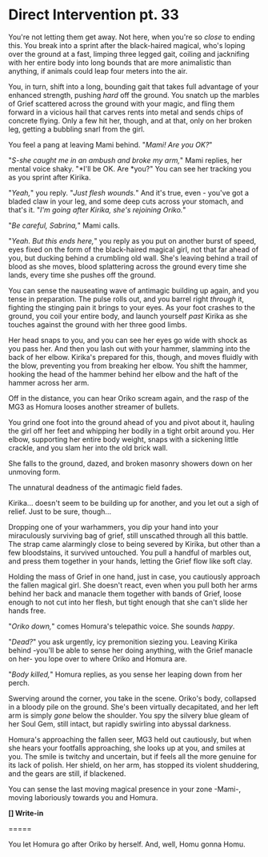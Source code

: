 # Direct Intervention pt. 33

You're not letting them get away. Not here, when you're so *close* to ending this. You break into a sprint after the black-haired magical, who's loping over the ground at a fast, limping three legged gait, coiling and jacknifing with her entire body into long bounds that are more animalistic than anything, if animals could leap four meters into the air.

You, in turn, shift into a long, bounding gait that takes full advantage of your enhanced strength, pushing *hard* off the ground. You snatch up the marbles of Grief scattered across the ground with your magic, and fling them forward in a vicious hail that carves rents into metal and sends chips of concrete flying. Only a few hit her, though, and at that, only on her broken leg, getting a bubbling snarl from the girl.

You feel a pang at leaving Mami behind. "*Mami! Are you OK?*"

"*S-she caught me in an ambush and broke my arm,*" Mami replies, her mental voice shaky. "\*I'll be OK. Are \*you?" You can see her tracking you as you sprint after Kirika.

"*Yeah,*" you reply. "*Just flesh wounds.*" And it's true, even - you've got a bladed claw in your leg, and some deep cuts across your stomach, and that's it. "*I'm going after Kirika, she's rejoining Oriko.*"

"*Be careful, Sabrina,*" Mami calls.

"*Yeah. But this ends here,*" you reply as you put on another burst of speed, eyes fixed on the form of the black-haired magical girl, not that far ahead of you, but ducking behind a crumbling old wall. She's leaving behind a trail of blood as she moves, blood splattering across the ground every time she lands, every time she pushes off the ground.

You can sense the nauseating wave of antimagic building up again, and you tense in preparation. The pulse rolls out, and you barrel right *through* it, fighting the stinging pain it brings to your eyes. As your foot crashes to the ground, you coil your entire body, and launch yourself *past* Kirika as she touches against the ground with her three good limbs.

Her head snaps to you, and you can see her eyes go wide with shock as you pass her. And then you lash out with your hammer, slamming into the back of her elbow. Kirika's prepared for this, though, and moves fluidly with the blow, preventing you from breaking her elbow. You shift the hammer, hooking the head of the hammer behind her elbow and the haft of the hammer across her arm.

Off in the distance, you can hear Oriko scream again, and the rasp of the MG3 as Homura looses another streamer of bullets.

You grind one foot into the ground ahead of you and pivot about it, hauling the girl off her feet and whipping her bodily in a tight orbit around you. Her elbow, supporting her entire body weight, snaps with a sickening little crackle, and you slam her into the old brick wall.

She falls to the ground, dazed, and broken masonry showers down on her unmoving form.

The unnatural deadness of the antimagic field fades.

Kirika... doesn't seem to be building up for another, and you let out a sigh of relief. Just to be sure, though...

Dropping one of your warhammers, you dip your hand into your miraculously surviving bag of grief, still unscathed through all this battle. The strap came alarmingly close to being severed by Kirika, but other than a few bloodstains, it survived untouched. You pull a handful of marbles out, and press them together in your hands, letting the Grief flow like soft clay.

Holding the mass of Grief in one hand, just in case, you cautiously approach the fallen magical girl. She doesn't react, even when you pull both her arms behind her back and manacle them together with bands of Grief, loose enough to not cut into her flesh, but tight enough that she can't slide her hands free.

"*Oriko down,*" comes Homura's telepathic voice. She sounds *happy*.

"*Dead?*" you ask urgently, icy premonition siezing you. Leaving Kirika behind -you'll be able to sense her doing anything, with the Grief manacle on her- you lope over to where Oriko and Homura are.

"*Body killed,*" Homura replies, as you sense her leaping down from her perch.

Swerving around the corner, you take in the scene. Oriko's body, collapsed in a bloody pile on the ground. She's been virtually decapitated, and her left arm is simply *gone* below the shoulder. You spy the silvery blue gleam of her Soul Gem, still intact, but rapidly swirling into abyssal darkness.

Homura's approaching the fallen seer, MG3 held out cautiously, but when she hears your footfalls approaching, she looks up at you, and smiles at you. The smile is twitchy and uncertain, but if feels all the more genuine for its lack of polish. Her shield, on her arm, has stopped its violent shuddering, and the gears are still, if blackened.

You can sense the last moving magical presence in your zone -Mami-, moving laboriously towards you and Homura.

**\[] Write-in**

\=====​

You let Homura go after Oriko by herself. And, well, Homu gonna Homu.
